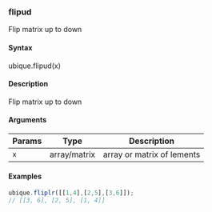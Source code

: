 ### flipud

Flip matrix up to down


#### Syntax

ubique.flipud(x)


#### Description

Flip matrix up to down  



#### Arguments

|Params|Type|Description
|---------|----|-----------
|`x` | array/matrix | array or matrix of lements


#### Examples

```js
ubique.fliplr([[1,4],[2,5],[3,6]]);
// [[3, 6], [2, 5], [1, 4]]
```

